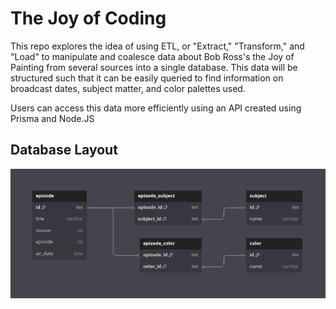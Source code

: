 # The Joy of Coding

This repo explores the idea of using ETL, or "Extract," "Transform," and "Load" to manipulate and coalesce data about Bob Ross's the Joy of Painting from several sources into a single database. This data will be structured such that it can be easily queried to find information on broadcast dates, subject matter, and color palettes used.

Users can access this data more efficiently using an API created using Prisma and Node.JS

## Database Layout
![Entity Relationship Diagram](./assets/JoC_ERD.png)
